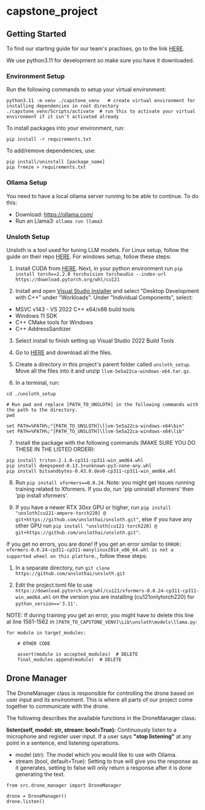 # capstone_project

## Getting Started

To find our starting guide for our team's practises, go to the link [HERE](https://docs.google.com/document/d/1EiJclbaxjeyAQCGsPbYKBOZUCOdSMVnfGlibOup19aQ/edit).

We use python3.11 for development so make sure you have it downloaded.

### Environment Setup

Run the following commands to setup your virtual environment:

```
python3.11 -m venv ./capstone_venv   # create virtual environment for installing dependencies in root directory
./capstone_venv/Scripts/activate  # run this to activate your virtual environment if it isn't activated already
```

To install packages into your environment, run:

```
pip install -r requirements.txt
```

To add/remove dependencies, use:

```
pip install/uninstall [package_name]
pip freeze > requirements.txt
```

### Ollama Setup

You need to have a local ollama server running to be able to continue. To do this:

- Download: https://ollama.com/
- Run an Llama3: `ollama run llama3`

### Unsloth Setup

Unsloth is a tool used for tuning LLM models. For Linux setup, follow the guide on their repo [HERE](https://github.com/unslothai/unsloth). For windows setup, follow these steps:

1. Install CUDA from [HERE](https://developer.nvidia.com/cuda-zone). Next, in your python environment run `pip install torch==2.2.0 torchvision torchaudio --index-url https://download.pytorch.org/whl/cu121`

2. Install and open [Visual Studio Installer](https://visualstudio.microsoft.com/downloads/) and select "Desktop Development with C++" under "Workloads". Under "Individual Components", select:

- MSVC v143 - VS 2022 C++ x64/x86 build tools
- Windows 11 SDK
- C++ CMake tools for Windows
- C++ AddressSanitizer

3. Select install to finish setting up Visual Studio 2022 Build Tools

4. Go to [HERE](https://drive.google.com/drive/folders/1aWSFb-ZR8TTIDdRlDBBCh-YvvCxmt6Bc) and download all the files.

5. Create a directory in this project's parent folder called `unsloth_setup`. Move all the files into it and unzip `llvm-5e5a22ca-windows-x64.tar.gz`.

6. In a terminal, run:

```
cd ./unsloth_setup

# Run pwd and replace [PATH_TO_UNSLOTH] in the following commands with the path to the directory.
pwd

set PATH=%PATH%;"[PATH_TO_UNSLOTH]\llvm-5e5a22ca-windows-x64\bin"
set PATH=%PATH%;"[PATH_TO_UNSLOTH]\llvm-5e5a22ca-windows-x64\lib"
```

7. Install the package with the following commands (MAKE SURE YOU DO THESE IN THE LISTED ORDER):

```
pip install triton-2.1.0-cp311-cp311-win_amd64.whl
pip install deepspeed-0.13.1+unknown-py3-none-any.whl
pip install bitsandbytes-0.43.0.dev0-cp311-cp311-win_amd64.whl
```

8. Run `pip install xformers==0.0.24`. Note: you might get issues running training related to Xformers. If you do, run 'pip uninstall xformers' then 'pip install xformers'.

9. If you have a newer RTX 30xx GPU or higher, run `pip install "unsloth[cu121-ampere-torch220] @ git+https://github.com/unslothai/unsloth.git"`, else if you have any other GPU run `pip install "unsloth[cu121-torch220] @ git+https://github.com/unslothai/unsloth.git"`.

If you get no errors, you are done! If you get an error similar to `ERROR: xformers-0.0.24-cp311-cp311-manylinux2014_x86_64.whl is not a supported wheel on this platform.`, follow these steps:

1. In a separate directory, run `git clone https://github.com/unslothai/unsloth.git`

2. Edit the project.toml file to use `https://download.pytorch.org/whl/cu121/xformers-0.0.24-cp311-cp311-win_amd64.whl` on the version you are installing (cu121onlytorch220) for `python_version=='3.11'`.

NOTE: If during training you get an error, you might have to delete this line at line 1561-1562 in `[PATH_TO_CAPSTONE_VENV]\Lib\unsloth\models\llama.py`:

```
for module in target_modules:

    # OTHER CODE

    assert(module in accepted_modules)  # DELETE
    final_modules.append(module)  # DELETE
```

## Drone Manager

The DroneManager class is responsible for controlling the drone based on user input and its environment. This is where all parts of our project come together to communicate with the drone.

The following describes the available functions in the DroneManager class:

**listen(self, model: str, stream: bool=True):** Continuously listen to a microphone and register user input. If a user says **"stop listening"** at any point in a sentence, end listening operations.
- model (str): The model which you would like to use with Ollama.
- stream (bool, default=True): Setting to true will give you the response as it generates, setting to false will only return a response after it is done generating the text.

```
from src.drone_manager import DroneManager

drone = DroneManager()
drone.listen()
```
